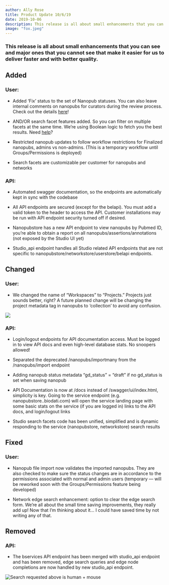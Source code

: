 ```yaml
---
author: Ally Rose
title: Product Update 10/6/19
date: 2019-10-06
description: This release is all about small enhancements that you can see and major ones that you cannot see that make it easier for us to deliver faster and with better quality.
image: "fox.jpeg"
---
```


### This release is all about small enhancements that you can see and major ones that you cannot see that make it easier for us to deliver faster and with better quality.

## Added

### User:

* Added ‘Fix’ status to the set of Nanopub statuses. You can also leave internal comments on nanopubs for curators during the review process. Check out the details [here](http://help.biodati.com/en/articles/3136693-using-the-fix-status)!

* AND/OR search facet features added. So you can filter on multiple facets at the same time. We’re using Boolean logic to fetch you the best results. Need [help](http://help.biodati.com/en/articles/3362814-facets)?

* Restricted nanopub updates to follow workflow restrictions for Finalized nanopubs, admins vs non-admins. (This is a temporary workflow until Groups/Permissions is deployed)

* Search facets are customizable per customer for nanopubs and networks

### API:

* Automated swagger documentation, so the endpoints are automatically kept in sync with the codebase

* All API endpoints are secured (except for the belapi). You must add a valid token to the header to access the API. Customer installations may be run with API endpoint security turned off if desired.

* Nanopubstore has a new API endpoint to view nanopubs by Pubmed ID, you’re able to obtain a report on all nanopubs/assertions/annotations (not exposed by the Studio UI yet)

* Studio_api endpoint handles all Studio related API endpoints that are not specific to nanopubstore/networkstore/userstore/belapi endpoints.

## Changed

### User:

* We changed the name of “Workspaces” to “Projects.” Projects just sounds better, right? A future planned change will be changing the project metadata tag in nanopubs to ‘collection’ to avoid any confusion.

![](https://cdn-images-1.medium.com/max/5096/1*FDMSBd13WrC1g7MS9HKOTA.png)

### API:

* Login/logout endpoints for API documentation access. Must be logged in to view API docs and even high-level database stats. No snoopers allowed!

* Separated the deprecated /nanopubs/importmany from the /nanopubs/import endpoint

* Adding nanopub status metadata “gd_status” = “draft” if no gd_status is set when saving nanopub

*  API Documentation is now at /docs instead of /swagger/ui/index.html, simplicity is key. Going to the service endpoint (e.g. nanopubstore.<server>.biodati.com) will open the service landing page with some basic stats on the service (if you are logged in) links to the API docs, and login/logout links

* Studio search facets code has been unified, simplified and is dynamic responding to the service (nanopubstore, networkstore) search results

## Fixed

### User:

* Nanopub file import now validates the imported nanopubs. They are also checked to make sure the status changes are in accordance to the permissions associated with normal and admin users (temporary — will be reworked soon with the Groups/Permissions feature being developed)

* Network edge search enhancement: option to clear the edge search form. We’re all about the small time saving improvements, they really add up! Now that I’m thinking about it… I could have saved time by not writing any of that.

## Removed

### API:

* The bservices API endpoint has been merged with studio_api endpoint and has been removed, edge search queries and edge node completions are now handled by new studio_api endpoint.

![Search requested above is human + mouse](https://cdn-images-1.medium.com/max/2000/1*HWF4V0VrP2iiHY92qesVvg.png)
